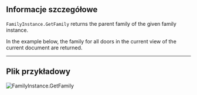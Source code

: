 ## Informacje szczegółowe
`FamilyInstance.GetFamily` returns the parent family of the given family instance.

In the example below, the family for all doors in the current view of the current document are returned.
___
## Plik przykładowy

![FamilyInstance.GetFamily](./Revit.Elements.FamilyInstance.GetFamily_img.jpg)
